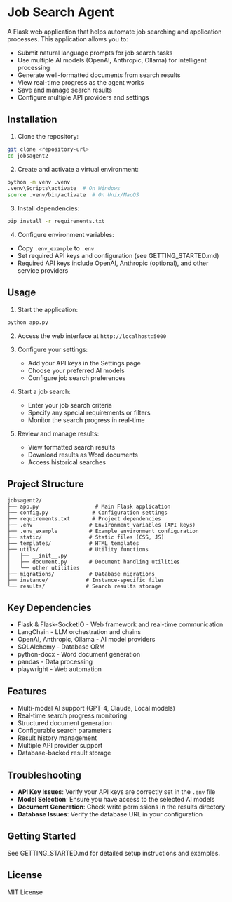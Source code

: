 # Job Search Agent

A Flask web application that helps automate job searching and application processes. This application allows you to:

- Submit natural language prompts for job search tasks
- Use multiple AI models (OpenAI, Anthropic, Ollama) for intelligent processing
- Generate well-formatted documents from search results
- View real-time progress as the agent works
- Save and manage search results
- Configure multiple API providers and settings

## Installation

1. Clone the repository:
```bash
git clone <repository-url>
cd jobsagent2
```

2. Create and activate a virtual environment:
```bash
python -m venv .venv
.venv\Scripts\activate  # On Windows
source .venv/bin/activate  # On Unix/MacOS
```

3. Install dependencies:
```bash
pip install -r requirements.txt
```

4. Configure environment variables:
- Copy `.env_example` to `.env`
- Set required API keys and configuration (see GETTING_STARTED.md)
- Required API keys include OpenAI, Anthropic (optional), and other service providers

## Usage

1. Start the application:
```bash
python app.py
```

2. Access the web interface at `http://localhost:5000`

3. Configure your settings:
   - Add your API keys in the Settings page
   - Choose your preferred AI models
   - Configure job search preferences

4. Start a job search:
   - Enter your job search criteria
   - Specify any special requirements or filters
   - Monitor the search progress in real-time

5. Review and manage results:
   - View formatted search results
   - Download results as Word documents
   - Access historical searches

## Project Structure

```
jobsagent2/
├── app.py                  # Main Flask application
├── config.py              # Configuration settings
├── requirements.txt       # Project dependencies
├── .env                  # Environment variables (API keys)
├── .env_example          # Example environment configuration
├── static/               # Static files (CSS, JS)
├── templates/            # HTML templates
├── utils/                # Utility functions
│   ├── __init__.py
│   ├── document.py       # Document handling utilities
│   └── other utilities
├── migrations/           # Database migrations
├── instance/            # Instance-specific files
└── results/             # Search results storage
```

## Key Dependencies

- Flask & Flask-SocketIO - Web framework and real-time communication
- LangChain - LLM orchestration and chains
- OpenAI, Anthropic, Ollama - AI model providers
- SQLAlchemy - Database ORM
- python-docx - Word document generation
- pandas - Data processing
- playwright - Web automation

## Features

- Multi-model AI support (GPT-4, Claude, Local models)
- Real-time search progress monitoring
- Structured document generation
- Configurable search parameters
- Result history management
- Multiple API provider support
- Database-backed result storage

## Troubleshooting

- **API Key Issues**: Verify your API keys are correctly set in the `.env` file
- **Model Selection**: Ensure you have access to the selected AI models
- **Document Generation**: Check write permissions in the results directory
- **Database Issues**: Verify the database URL in your configuration

## Getting Started

See GETTING_STARTED.md for detailed setup instructions and examples.

## License

MIT License
